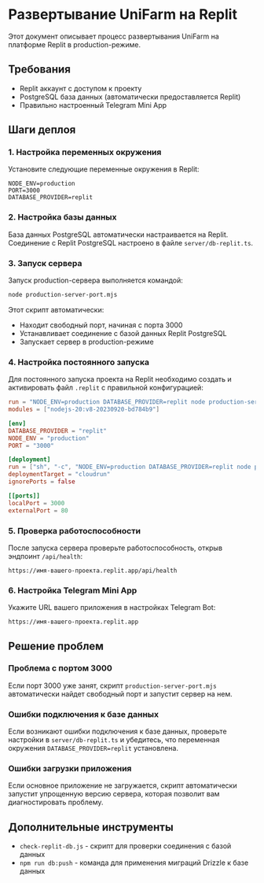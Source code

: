# Развертывание UniFarm на Replit

Этот документ описывает процесс развертывания UniFarm на платформе Replit в production-режиме.

## Требования

- Replit аккаунт с доступом к проекту
- PostgreSQL база данных (автоматически предоставляется Replit)
- Правильно настроенный Telegram Mini App

## Шаги деплоя

### 1. Настройка переменных окружения

Установите следующие переменные окружения в Replit:

```
NODE_ENV=production
PORT=3000
DATABASE_PROVIDER=replit
```

### 2. Настройка базы данных

База данных PostgreSQL автоматически настраивается на Replit. Соединение с Replit PostgreSQL настроено в файле `server/db-replit.ts`.

### 3. Запуск сервера

Запуск production-сервера выполняется командой:

```bash
node production-server-port.mjs
```

Этот скрипт автоматически:
- Находит свободный порт, начиная с порта 3000
- Устанавливает соединение с базой данных Replit PostgreSQL
- Запускает сервер в production-режиме

### 4. Настройка постоянного запуска

Для постоянного запуска проекта на Replit необходимо создать и активировать файл `.replit` с правильной конфигурацией:

```toml
run = "NODE_ENV=production DATABASE_PROVIDER=replit node production-server-port.mjs"
modules = ["nodejs-20:v8-20230920-bd784b9"]

[env]
DATABASE_PROVIDER = "replit"
NODE_ENV = "production"
PORT = "3000"

[deployment]
run = ["sh", "-c", "NODE_ENV=production DATABASE_PROVIDER=replit node production-server-port.mjs"]
deploymentTarget = "cloudrun"
ignorePorts = false

[[ports]]
localPort = 3000
externalPort = 80
```

### 5. Проверка работоспособности

После запуска сервера проверьте работоспособность, открыв эндпоинт `/api/health`:

```
https://имя-вашего-проекта.replit.app/api/health
```

### 6. Настройка Telegram Mini App

Укажите URL вашего приложения в настройках Telegram Bot:

```
https://имя-вашего-проекта.replit.app
```

## Решение проблем

### Проблема с портом 3000

Если порт 3000 уже занят, скрипт `production-server-port.mjs` автоматически найдет свободный порт и запустит сервер на нем.

### Ошибки подключения к базе данных

Если возникают ошибки подключения к базе данных, проверьте настройки в `server/db-replit.ts` и убедитесь, что переменная окружения `DATABASE_PROVIDER=replit` установлена.

### Ошибки загрузки приложения

Если основное приложение не загружается, скрипт автоматически запустит упрощенную версию сервера, которая позволит вам диагностировать проблему.

## Дополнительные инструменты

- `check-replit-db.js` - скрипт для проверки соединения с базой данных
- `npm run db:push` - команда для применения миграций Drizzle к базе данных